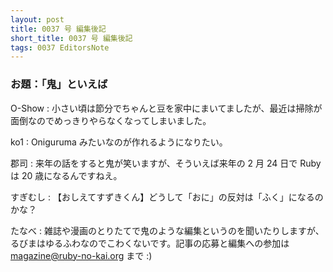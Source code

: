 ```yaml
---
layout: post
title: 0037 号 編集後記
short_title: 0037 号 編集後記
tags: 0037 EditorsNote
---
```



### お題：「鬼」といえば

O-Show
: 小さい頃は節分でちゃんと豆を家中にまいてましたが、最近は掃除が面倒なのでめっきりやらなくなってしまいました。

ko1
:  Oniguruma みたいなのが作れるようになりたい。

郡司
:  来年の話をすると鬼が笑いますが、そういえば来年の 2 月 24 日で Ruby は 20 歳になるんですねえ。

すぎむし
:  【おしえてすずきくん】どうして「おに」の反対は「ふく」になるのかな？

たなべ
:  雑誌や漫画のとりたてで鬼のような編集というのを聞いたりしますが、るびまはゆるふわなのでこわくないです。記事の応募と編集への参加は magazine@ruby-no-kai.org まで :)


